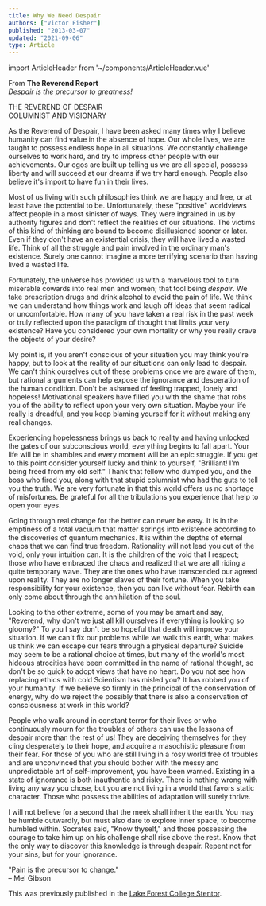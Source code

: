 ```yaml
---
title: Why We Need Despair
authors: ["Victor Fisher"]
published: "2013-03-07"
updated: "2021-09-06"
type: Article
---
```


import ArticleHeader from '~/components/ArticleHeader.vue'

<ArticleHeader :articleData="$frontmatter" />

From **The Reverend Report**  
*Despair is the precursor to greatness!*

THE REVEREND OF DESPAIR  
COLUMNIST AND VISIONARY

As the Reverend of Despair, I have been asked many times why I believe humanity can find value in the absence of hope. Our whole lives, we are taught to possess endless hope in all situations. We constantly challenge ourselves to work hard, and try to impress other people with our achievements. Our egos are built up telling us we are all special, possess liberty and will succeed at our dreams if we try hard enough. People also believe it's import to have fun in their lives.

Most of us living with such philosophies think we are happy and free, or at least have the potential to be. Unfortunately, these "positive" worldviews affect people in a most sinister of ways. They were ingrained in us by authority figures and don't reflect the realities of our situations. The victims of this kind of thinking are bound to become disillusioned sooner or later. Even if they don't have an existential crisis, they will have lived a wasted life. Think of all the struggle and pain involved in the ordinary man's existence. Surely one cannot imagine a more terrifying scenario than having lived a wasted life.

Fortunately, the universe has provided us with a marvelous tool to turn miserable cowards into real men and women; that tool being *despair*. We take prescription drugs and drink alcohol to avoid the pain of life. We think we can understand how things work and laugh off ideas that seem radical or uncomfortable. How many of you have taken a real risk in the past week or truly reflected upon the paradigm of thought that limits your very existence? Have you considered your own mortality or why you really crave the objects of your desire?

My point is, if you aren't conscious of your situation you may think you're happy, but to look at the reality of our situations can only lead to despair. We can't think ourselves out of these problems once we are aware of them, but rational arguments can help expose the ignorance and desperation of the human condition. Don't be ashamed of feeling trapped, lonely and hopeless! Motivational speakers have filled you with the shame that robs you of the ability to reflect upon your very own situation. Maybe your life really is dreadful, and you keep blaming yourself for it without making any real changes.

Experiencing hopelessness brings us back to reality and having unlocked the gates of our subconscious world, everything begins to fall apart. Your life will be in shambles and every moment will be an epic struggle. If you get to this point consider yourself lucky and think to yourself, "Brilliant! I'm being freed from my old self." Thank that fellow who dumped you, and the boss who fired you, along with that stupid columnist who had the guts to tell you the truth. We are very fortunate in that this world offers us no shortage of misfortunes. Be grateful for all the tribulations you experience that help to open your eyes.

Going through real change for the better can never be easy. It is in the emptiness of a total vacuum that matter springs into existence according to the discoveries of quantum mechanics. It is within the depths of eternal chaos that we can find true freedom. Rationality will not lead you out of the void, only your intuition can. It is the children of the void that I respect; those who have embraced the chaos and realized that we are all riding a quite temporary wave. They are the ones who have transcended our agreed upon reality. They are no longer slaves of their fortune. When you take responsibility for your existence, then you can live without fear. Rebirth can only come about through the annihilation of the soul.

Looking to the other extreme, some of you may be smart and say, "Reverend, why don't we just all kill ourselves if everything is looking so gloomy?" To you I say don't be so hopeful that death will improve your situation. If we can't fix our problems while we walk this earth, what makes us think we can escape our fears through a physical departure? Suicide may seem to be a rational choice at times, but many of the world's most hideous atrocities have been committed in the name of rational thought, so don't be so quick to adopt views that have no heart. Do you not see how replacing ethics with cold Scientism has misled you? It has robbed you of your humanity. If we believe so firmly in the principal of the conservation of energy, why do we reject the possibly that there is also a conservation of consciousness at work in this world?

People who walk around in constant terror for their lives or who continuously mourn for the troubles of others can use the lessons of despair more than the rest of us! They are deceiving themselves for they cling desperately to their hope, and acquire a masochistic pleasure from their fear. For those of you who are still living in a rosy world free of troubles and are unconvinced that you should bother with the messy and unpredictable art of self-improvement, you have been warned. Existing in a state of ignorance is both inauthentic and risky. There is nothing wrong with living any way you chose, but you are not living in a world that favors static character. Those who possess the abilities of adaptation will surely thrive.

I will not believe for a second that the meek shall inherit the earth. You may be humble outwardly, but must also dare to explore inner space, to become humbled within. Socrates said, "Know thyself," and those possessing the courage to take him up on his challenge shall rise above the rest. Know that the only way to discover this knowledge is through despair. Repent not for your sins, but for your ignorance.

"Pain is the precursor to change."  
– Mel Gibson

This was previously published in the [Lake Forest College Stentor](http://stentornews.com/).
